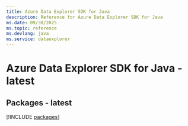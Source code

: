 ```yaml
---
title: Azure Data Explorer SDK for Java
description: Reference for Azure Data Explorer SDK for Java
ms.date: 09/30/2025
ms.topic: reference
ms.devlang: java
ms.service: dataexplorer
---
```

# Azure Data Explorer SDK for Java - latest
## Packages - latest
[!INCLUDE [packages](data-explorer-index.md)]